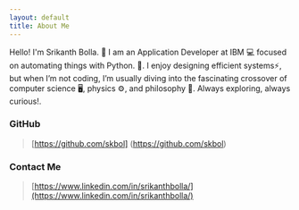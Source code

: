```yaml
---
layout: default
title: About Me
---
```

<!-- 
<img class="profile-picture" src="{{site.baseurl}}/{{site.profile-picture}}"> -->
              

Hello! I'm <span class="color-green">Srikanth Bolla.</span> &#128075;
I am an <span class="color-orange">Application Developer at IBM</span> &#128187; focused on <span class="color-orange">automating things with Python.</span> 🤖.
I enjoy designing efficient systems⚡, but when I’m not coding, I’m usually diving into the fascinating crossover of computer science 🖥️, physics ⚙️, and philosophy 📜.
Always exploring, always curious!.

<!-- {% include linkedinBadge.html %} -->


### GitHub
> [https://github.com/skbol] (https://github.com/skbol)

### Contact Me
> [https://www.linkedin.com/in/srikanthbolla/](https://www.linkedin.com/in/srikanthbolla/)